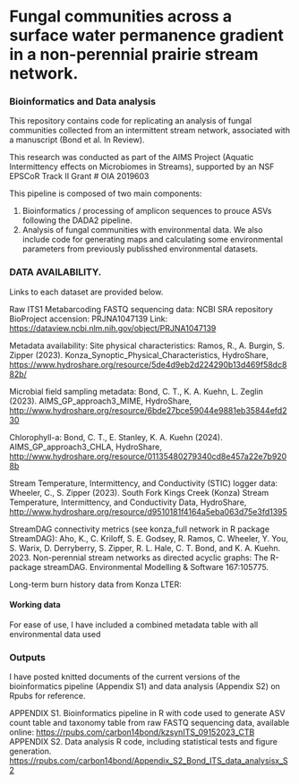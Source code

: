 # Fungal communities across a surface water permanence gradient in a non-perennial prairie stream network.
### Bioinformatics and Data analysis
This repository contains code for replicating an analysis of fungal communities collected from an intermittent stream network, associated with a manuscript (Bond et al. In Review). 

This research was conducted as part of the AIMS Project (Aquatic Intermittency effects on Microbiomes in Streams), supported by an NSF EPSCoR Track II Grant # OIA 2019603

This pipeline is composed of two main components: 
1) Bioinformatics / processing of amplicon sequences to prouce ASVs following the DADA2 pipeline.
2) Analysis of fungal communities with environmental data.
We also include code for generating maps and calculating some environmental parameters from previously publisshed environmental datasets.

### DATA AVAILABILITY.
Links to each dataset are provided below. 

Raw ITS1 Metabarcoding FASTQ sequencing data: 
NCBI SRA repository BioProject accension: PRJNA1047139 
Link: https://dataview.ncbi.nlm.nih.gov/object/PRJNA1047139 

Metadata availability: 
Site physical characteristics: 
Ramos, R., A. Burgin, S. Zipper (2023). Konza_Synoptic_Physical_Characteristics, HydroShare, https://www.hydroshare.org/resource/5de4d9eb2d224290b13d469f58dc882b/

Microbial field sampling metadata: 
Bond, C. T., K. A. Kuehn, L. Zeglin (2023). AIMS_GP_approach3_MIME, HydroShare, http://www.hydroshare.org/resource/6bde27bce59044e9881eb35844efd230  

Chlorophyll-a: 
Bond, C. T., E. Stanley, K. A. Kuehn (2024). AIMS_GP_approach3_CHLA, HydroShare, http://www.hydroshare.org/resource/01135480279340cd8e457a22e7b9208b

Stream Temperature, Intermittency, and Conductivity (STIC) logger data: 
Wheeler, C., S. Zipper (2023). South Fork Kings Creek (Konza) Stream Temperature, Intermittency, and Conductivity Data, HydroShare, http://www.hydroshare.org/resource/d9510181f4164a5eba063d75e3fd1395

StreamDAG connectivity metrics (see konza_full network in R package StreamDAG): 
Aho, K., C. Kriloff, S. E. Godsey, R. Ramos, C. Wheeler, Y. You, S. Warix, D. Derryberry, S. Zipper, R. L. Hale, C. T. Bond, and K. A. Kuehn. 2023. Non-perennial stream networks as directed acyclic graphs: The R-package streamDAG. Environmental Modelling & Software 167:105775.

Long-term burn history data from Konza LTER:


#### Working data
For ease of use, I have included a combined metadata table with all environmental data used


### Outputs
I have posted knitted documents of the current versions of the bioinformatics pipeline (Appendix S1) and data analysis (Appendix S2) on Rpubs for reference.

APPENDIX S1. Bioinformatics pipeline in R with code used to generate ASV count table and taxonomy table from raw FASTQ sequencing data, available online: https://rpubs.com/carbon14bond/kzsynITS_09152023_CTB
APPENDIX S2. Data analysis R code, including statistical tests and figure generation. 
https://rpubs.com/carbon14bond/Appendix_S2_Bond_ITS_data_analysisx_S2
